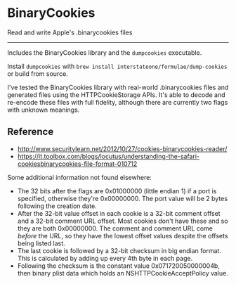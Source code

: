 # BinaryCookies

Read and write Apple's .binarycookies files

---

Includes the BinaryCookies library and the `dumpcookies` executable.

Install `dumpcookies` with `brew install interstateone/formulae/dump-cookies` or build from source.

I've tested the BinaryCookies library with real-world .binarycookies files and generated files using the HTTPCookieStorage APIs. It's able to decode and re-encode these files with full fidelity, although there are currently two flags with unknown meanings.

## Reference

- http://www.securitylearn.net/2012/10/27/cookies-binarycookies-reader/
- https://it.toolbox.com/blogs/locutus/understanding-the-safari-cookiesbinarycookies-file-format-010712

Some additional information not found elsewhere:

- The 32 bits after the flags are 0x01000000 (little endian 1) if a port is specified, otherwise they're 0x00000000. The port value will be 2 bytes following the creation date.
- After the 32-bit value offset in each cookie is a 32-bit comment offset and a 32-bit comment URL offset. Most cookies don't have these and so they are both 0x00000000. The comment and comment URL come _before_ the URL, so they have the lowest offset values despite the offsets being listed last.
- The last cookie is followed by a 32-bit checksum in big endian format. This is calculated by adding up every 4th byte in each page.
- Following the checksum is the constant value 0x071720050000004b, then binary plist data which holds an NSHTTPCookieAcceptPolicy value.
